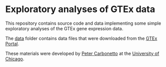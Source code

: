 # Exploratory analyses of GTEx data

This repository contains source code and data implementing some simple
exploratory analyses of the GTEx gene expression data.

The [data](data) folder contains data files that were downloaded from
the [GTEx Portal][gtex-portal].

These materials were developed by [Peter Carbonetto](peter) at
the [University of Chicago](uchicago).

[peter]: http://pcarbo.github.io
[uchicago]: https://www.uchicago.edu
[gtex-portal]: https://www.gtexportal.org
